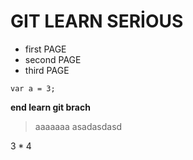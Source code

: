 # GIT LEARN SERİOUS

- first PAGE
- second PAGE
- third PAGE

`var a = 3;`

**end learn git brach**

> aaaaaaa
> asadasdasd

$3*4$
 
 

